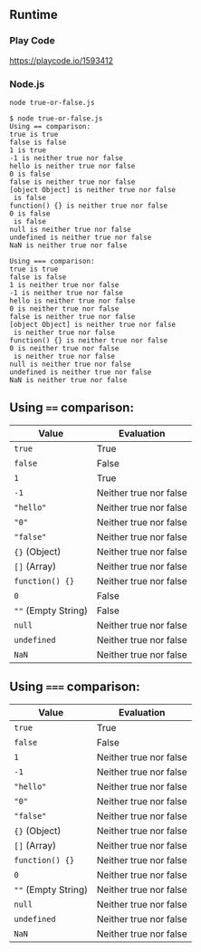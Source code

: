 ## Runtime

### Play Code
https://playcode.io/1593412

### Node.js

```
node true-or-false.js
```

```
$ node true-or-false.js
Using == comparison:
true is true
false is false
1 is true
-1 is neither true nor false
hello is neither true nor false
0 is false
false is neither true nor false
[object Object] is neither true nor false
 is false
function() {} is neither true nor false
0 is false
 is false
null is neither true nor false
undefined is neither true nor false
NaN is neither true nor false

Using === comparison:
true is true
false is false
1 is neither true nor false
-1 is neither true nor false
hello is neither true nor false
0 is neither true nor false
false is neither true nor false
[object Object] is neither true nor false
 is neither true nor false
function() {} is neither true nor false
0 is neither true nor false
 is neither true nor false
null is neither true nor false
undefined is neither true nor false
NaN is neither true nor false
```

## Using `==` comparison:

| Value            | Evaluation                 |
|------------------|----------------------------|
| `true`           | True                       |
| `false`          | False                      |
| `1`              | True                       |
| `-1`             | Neither true nor false     |
| `"hello"`        | Neither true nor false     |
| `"0"`            | Neither true nor false     |
| `"false"`        | Neither true nor false     |
| `{}` (Object)    | Neither true nor false     |
| `[]` (Array)     | Neither true nor false     |
| `function() {}`  | Neither true nor false     |
| `0`              | False                      |
| `""` (Empty String) | False                   |
| `null`           | Neither true nor false     |
| `undefined`      | Neither true nor false     |
| `NaN`            | Neither true nor false     |

## Using `===` comparison:

| Value            | Evaluation                 |
|------------------|----------------------------|
| `true`           | True                       |
| `false`          | False                      |
| `1`              | Neither true nor false     |
| `-1`             | Neither true nor false     |
| `"hello"`        | Neither true nor false     |
| `"0"`            | Neither true nor false     |
| `"false"`        | Neither true nor false     |
| `{}` (Object)    | Neither true nor false     |
| `[]` (Array)     | Neither true nor false     |
| `function() {}`  | Neither true nor false     |
| `0`              | Neither true nor false     |
| `""` (Empty String) | Neither true nor false  |
| `null`           | Neither true nor false     |
| `undefined`      | Neither true nor false     |
| `NaN`            | Neither true nor false     |

